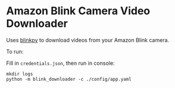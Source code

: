 # Amazon Blink Camera Video Downloader

Uses [blinkpy](https://pypi.org/project/blinkpy/) to download videos from your Amazon Blink camera.

To run:

Fill in `credentials.json`, then run in console:
```shell
mkdir logs
python -m blink_downloader -c ./config/app.yaml
```
